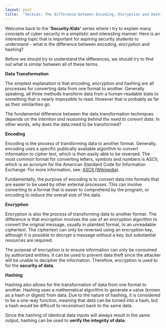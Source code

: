 ```yaml
---
layout: post
title:  "Seckids: The difference between Encoding, Encryption and Hashing"
---
```


Welcome back to the **'Security:Kids'** series where I try to explain many concepts of cyber security in a simplistic and interesting manner. Here is an interesting topic that is important for aspiring security students to understand - what is the difference between encoding, encryption and hashing?

Before we should try to understand the differences, we should try to find out what is similar between all of these terms.

**Data Transformation**

The simplest explanation is that encoding, encryption and hashing are all processes for converting data from one format to another. Generally speaking, all three methods transform data from a human-readable state to something that is nearly impossible to read. However that is probably as far as their similarities go.

The fundamental difference between the data transformation techniques depends on the *intention and reasoning behind the need to convert data*. In other words, why does the data need to be transformed?

**Encoding**

Encoding is the process of transforming data to another format. Generally, encoding uses a specific publically available algorithm to convert information to cipher text, which is then easily able to be reversed. The most common format for converting letters, symbols and numbers is ASCII, which is an acronym for the American Standard Code for Information Exchange. For more information, see: <a href='https://en.wikipedia.org/wiki/ASCII'>ASCII (Wikipedia)</a>.

Fundamentally, the purpose of encoding is to convert data into formats that are easier to be used by other external processes. This can involve converting to a format that is easier to comprehend by the program, or encoding to reduce the overall size of the data.

**Encryption**

Encryption is also the process of transforming data to another format. The difference is that encryption involves the use of an encryption algorithm to convert the original message, usually in plaintext format, to an unreadable ciphertext. The ciphertext can only be reversed using an encryption key, although it is possible to decrypt a message without a key, but substantial resources are required.

The purpose of encryption is to ensure information can only be consumed by authorized entities. It can be used to prevent data theft since the attacker will be unable to decipher the information. Therefore, encryption is used to for the **security of data**.

**Hashing**

Hashing also allows for the transformation of data from one format to another. Hashing uses a mathematical algorithm to generate a value (known as a hash or digest) from data. Due to the nature of hashing, it is considered to be a one-way function, meaning that data can be turned into a hash, but a hash would be difficult to reconstruct back to the same data. 

Since the hashing of identical data inputs will always result in the same output, hashing can be used to **verify the integrity of data**. 